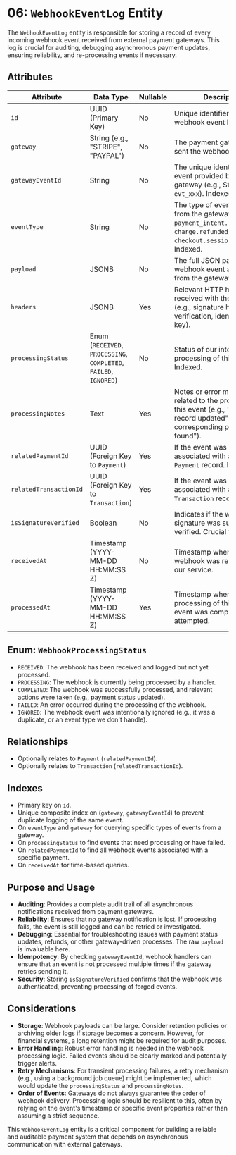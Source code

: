 # 06: `WebhookEventLog` Entity

The `WebhookEventLog` entity is responsible for storing a record of every incoming webhook event received from external payment gateways. This log is crucial for auditing, debugging asynchronous payment updates, ensuring reliability, and re-processing events if necessary.

## Attributes

| Attribute             | Data Type                               | Nullable | Description                                                                                                   |
| --------------------- | --------------------------------------- | -------- | ------------------------------------------------------------------------------------------------------------- |
| `id`                  | UUID (Primary Key)                      | No       | Unique identifier for the webhook event log entry.                                                            |
| `gateway`             | String (e.g., "STRIPE", "PAYPAL")     | No       | The payment gateway that sent the webhook. Indexed.                                                           |
| `gatewayEventId`      | String                                  | No       | The unique identifier for the event provided by the gateway (e.g., Stripe `evt_xxx`). Indexed.                |
| `eventType`           | String                                  | No       | The type of event received from the gateway (e.g., `payment_intent.succeeded`, `charge.refunded`, `checkout.session.completed`). Indexed. |
| `payload`             | JSONB                                   | No       | The full JSON payload of the webhook event as received from the gateway.                                        |
| `headers`             | JSONB                                   | Yes      | Relevant HTTP headers received with the webhook (e.g., signature header for verification, idempotency key).   |
| `processingStatus`    | Enum (`RECEIVED`, `PROCESSING`, `COMPLETED`, `FAILED`, `IGNORED`) | No | Status of our internal processing of this event. Indexed.                                                      |
| `processingNotes`     | Text                                    | Yes      | Notes or error messages related to the processing of this event (e.g., "Payment record updated", "No corresponding payment found"). |
| `relatedPaymentId`    | UUID (Foreign Key to `Payment`)         | Yes      | If the event was successfully associated with an internal `Payment` record. Indexed.                          |
| `relatedTransactionId`| UUID (Foreign Key to `Transaction`)     | Yes      | If the event was successfully associated with an internal `Transaction` record.                               |
| `isSignatureVerified` | Boolean                                 | No       | Indicates if the webhook signature was successfully verified. Crucial for security.                           |
| `receivedAt`          | Timestamp (YYYY-MM-DD HH:MM:SS Z)       | No       | Timestamp when the webhook was received by our service.                                                       |
| `processedAt`         | Timestamp (YYYY-MM-DD HH:MM:SS Z)       | Yes      | Timestamp when the processing of this webhook event was completed or last attempted.                        |

## Enum: `WebhookProcessingStatus`

*   `RECEIVED`: The webhook has been received and logged but not yet processed.
*   `PROCESSING`: The webhook is currently being processed by a handler.
*   `COMPLETED`: The webhook was successfully processed, and relevant actions were taken (e.g., payment status updated).
*   `FAILED`: An error occurred during the processing of the webhook.
*   `IGNORED`: The webhook event was intentionally ignored (e.g., it was a duplicate, or an event type we don't handle).

## Relationships

*   Optionally relates to `Payment` (`relatedPaymentId`).
*   Optionally relates to `Transaction` (`relatedTransactionId`).

## Indexes

*   Primary key on `id`.
*   Unique composite index on (`gateway`, `gatewayEventId`) to prevent duplicate logging of the same event.
*   On `eventType` and `gateway` for querying specific types of events from a gateway.
*   On `processingStatus` to find events that need processing or have failed.
*   On `relatedPaymentId` to find all webhook events associated with a specific payment.
*   On `receivedAt` for time-based queries.

## Purpose and Usage

*   **Auditing**: Provides a complete audit trail of all asynchronous notifications received from payment gateways.
*   **Reliability**: Ensures that no gateway notification is lost. If processing fails, the event is still logged and can be retried or investigated.
*   **Debugging**: Essential for troubleshooting issues with payment status updates, refunds, or other gateway-driven processes. The raw `payload` is invaluable here.
*   **Idempotency**: By checking `gatewayEventId`, webhook handlers can ensure that an event is not processed multiple times if the gateway retries sending it.
*   **Security**: Storing `isSignatureVerified` confirms that the webhook was authenticated, preventing processing of forged events.

## Considerations

*   **Storage**: Webhook payloads can be large. Consider retention policies or archiving older logs if storage becomes a concern. However, for financial systems, a long retention might be required for audit purposes.
*   **Error Handling**: Robust error handling is needed in the webhook processing logic. Failed events should be clearly marked and potentially trigger alerts.
*   **Retry Mechanisms**: For transient processing failures, a retry mechanism (e.g., using a background job queue) might be implemented, which would update the `processingStatus` and `processingNotes`.
*   **Order of Events**: Gateways do not always guarantee the order of webhook delivery. Processing logic should be resilient to this, often by relying on the event's timestamp or specific event properties rather than assuming a strict sequence.

This `WebhookEventLog` entity is a critical component for building a reliable and auditable payment system that depends on asynchronous communication with external gateways.

